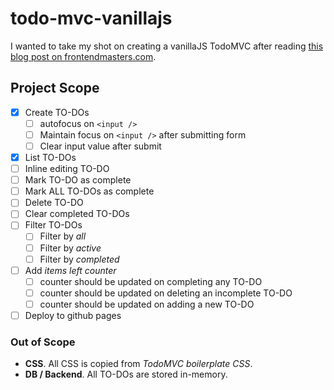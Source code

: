 # todo-mvc-vanillajs

I wanted to take my shot on creating a vanillaJS TodoMVC after reading [this blog post on frontendmasters.com](https://frontendmasters.com/blog/vanilla-javascript-todomvc/).

## Project Scope

- [x] Create TO-DOs
  - [ ] autofocus on `<input />`
  - [ ] Maintain focus on `<input />` after submitting form
  - [ ] Clear input value after submit
- [x] List TO-DOs
- [ ] Inline editing TO-DO
- [ ] Mark TO-DO as complete
- [ ] Mark ALL TO-DOs as complete
- [ ] Delete TO-DO
- [ ] Clear completed TO-DOs
- [ ] Filter TO-DOs
  - [ ] Filter by _all_
  - [ ] Filter by _active_
  - [ ] Filter by _completed_
- [ ] Add _items left counter_
  - [ ] counter should be updated on completing any TO-DO
  - [ ] counter should be updated on deleting an incomplete TO-DO
  - [ ] counter should be updated on adding a new TO-DO
- [ ] Deploy to github pages

### Out of Scope

- **CSS**. All CSS is copied from _TodoMVC boilerplate CSS_.
- **DB / Backend**. All TO-DOs are stored in-memory.
